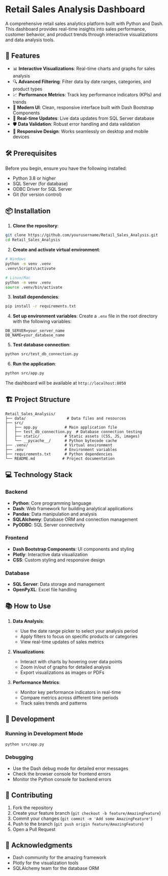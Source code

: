 # Retail Sales Analysis Dashboard

A comprehensive retail sales analytics platform built with Python and Dash. This dashboard provides real-time insights into sales performance, customer behavior, and product trends through interactive visualizations and data analysis tools.

## 🚀 Features

- 📊 **Interactive Visualizations**: Real-time charts and graphs for sales analysis
- 🔍 **Advanced Filtering**: Filter data by date ranges, categories, and product types
- 📈 **Performance Metrics**: Track key performance indicators (KPIs) and trends
- 🎨 **Modern UI**: Clean, responsive interface built with Dash Bootstrap Components
- 🔄 **Real-time Updates**: Live data updates from SQL Server database
- 🛡️ **Data Validation**: Robust error handling and data validation
- 📱 **Responsive Design**: Works seamlessly on desktop and mobile devices

## 🛠️ Prerequisites

Before you begin, ensure you have the following installed:
- Python 3.8 or higher
- SQL Server (for database)
- ODBC Driver for SQL Server
- Git (for version control)

## 📦 Installation

1. **Clone the repository**:
```bash
git clone https://github.com/yourusername/Retail_Sales_Analysis.git
cd Retail_Sales_Analysis
```

2. **Create and activate virtual environment**:
```bash
# Windows
python -m venv .venv
.venv\Scripts\activate

# Linux/Mac
python -m venv .venv
source .venv/bin/activate
```

3. **Install dependencies**:
```bash
pip install -r requirements.txt
```

4. **Set up environment variables**:
Create a `.env` file in the root directory with the following variables:
```env
DB_SERVER=your_server_name
DB_NAME=your_database_name
```

5. **Test database connection**:
```bash
python src/test_db_connection.py
```

6. **Run the application**:
```bash
python src/app.py
```

The dashboard will be available at `http://localhost:8050`

## 🏗️ Project Structure

```
Retail_Sales_Analysis/
├── data/                  # Data files and resources
├── src/
│   ├── app.py            # Main application file
│   ├── test_db_connection.py  # Database connection testing
│   ├── static/           # Static assets (CSS, JS, images)
│   └── __pycache__/      # Python bytecode cache
├── .venv/                # Virtual environment
├── .env                  # Environment variables
├── requirements.txt      # Python dependencies
└── README.md            # Project documentation
```

## 💻 Technology Stack

### Backend
- **Python**: Core programming language
- **Dash**: Web framework for building analytical applications
- **Pandas**: Data manipulation and analysis
- **SQLAlchemy**: Database ORM and connection management
- **PyODBC**: SQL Server connectivity

### Frontend
- **Dash Bootstrap Components**: UI components and styling
- **Plotly**: Interactive data visualization
- **CSS**: Custom styling and responsive design

### Database
- **SQL Server**: Data storage and management
- **OpenPyXL**: Excel file handling

## 📚 How to Use

1. **Data Analysis**:
   - Use the date range picker to select your analysis period
   - Apply filters to focus on specific products or categories
   - View real-time updates of sales metrics

2. **Visualizations**:
   - Interact with charts by hovering over data points
   - Zoom in/out of graphs for detailed analysis
   - Export visualizations as images or PDFs

3. **Performance Metrics**:
   - Monitor key performance indicators in real-time
   - Compare metrics across different time periods
   - Track sales trends and patterns

## 🔧 Development

### Running in Development Mode
```bash
python src/app.py
```

### Debugging
- Use the Dash debug mode for detailed error messages
- Check the browser console for frontend errors
- Monitor the Python console for backend errors

## 🤝 Contributing

1. Fork the repository
2. Create your feature branch (`git checkout -b feature/AmazingFeature`)
3. Commit your changes (`git commit -m 'Add some AmazingFeature'`)
4. Push to the branch (`git push origin feature/AmazingFeature`)
5. Open a Pull Request

## 🙏 Acknowledgments

- Dash community for the amazing framework
- Plotly for the visualization tools
- SQLAlchemy team for the database ORM 
